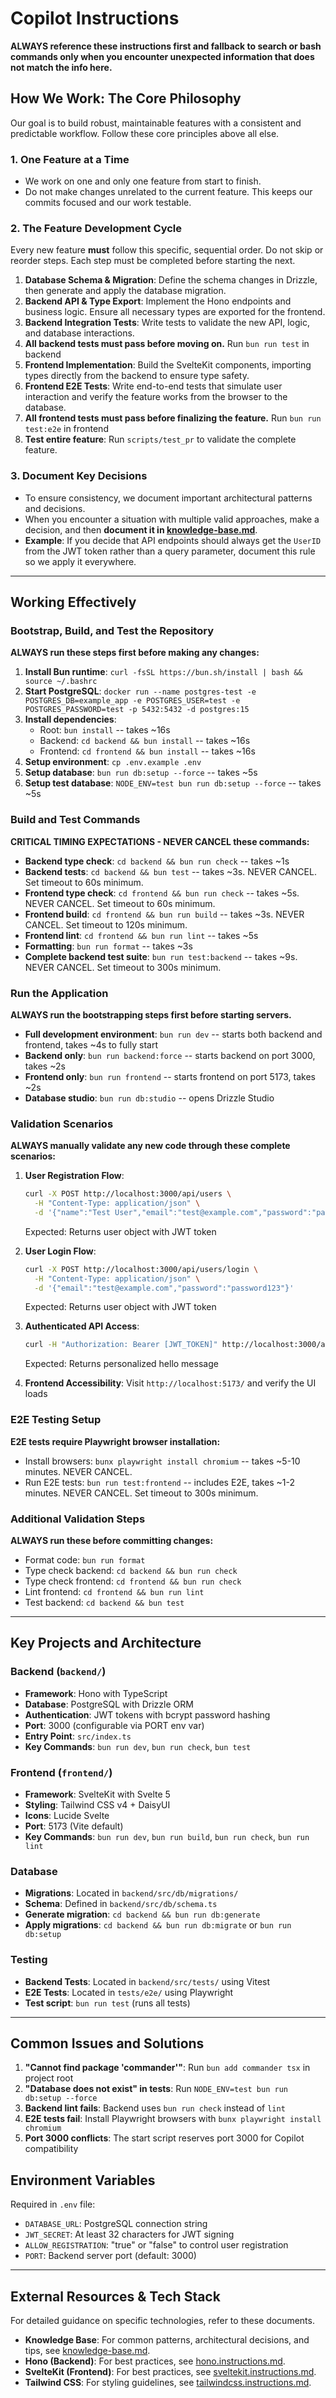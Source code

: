 # Copilot Instructions

**ALWAYS reference these instructions first and fallback to search or bash commands only when you encounter unexpected information that does not match the info here.**

## How We Work: The Core Philosophy

Our goal is to build robust, maintainable features with a consistent and predictable workflow. Follow these core principles above all else.

### 1. One Feature at a Time

- We work on one and only one feature from start to finish.
- Do not make changes unrelated to the current feature. This keeps our commits focused and our work testable.

### 2. The Feature Development Cycle

Every new feature **must** follow this specific, sequential order. Do not skip or reorder steps. Each step must be completed before starting the next.

1.  **Database Schema & Migration**: Define the schema changes in Drizzle, then generate and apply the database migration.
2.  **Backend API & Type Export**: Implement the Hono endpoints and business logic. Ensure all necessary types are exported for the frontend.
3.  **Backend Integration Tests**: Write tests to validate the new API, logic, and database interactions.
4.  **All backend tests must pass before moving on.** Run `bun run test` in backend
5.  **Frontend Implementation**: Build the SvelteKit components, importing types directly from the backend to ensure type safety.
6.  **Frontend E2E Tests**: Write end-to-end tests that simulate user interaction and verify the feature works from the browser to the database.
7.  **All frontend tests must pass before finalizing the feature.** Run `bun run test:e2e` in frontend
8.  **Test entire feature**: Run `scripts/test_pr` to validate the complete feature.

### 3. Document Key Decisions

- To ensure consistency, we document important architectural patterns and decisions.
- When you encounter a situation with multiple valid approaches, make a decision, and then **document it in [knowledge-base.md](../copilot/knowledge-base.md)**.
- **Example**: If you decide that API endpoints should always get the `UserID` from the JWT token rather than a query parameter, document this rule so we apply it everywhere.

---

## Working Effectively

### Bootstrap, Build, and Test the Repository

**ALWAYS run these steps first before making any changes:**

1. **Install Bun runtime**: `curl -fsSL https://bun.sh/install | bash && source ~/.bashrc`
2. **Start PostgreSQL**: `docker run --name postgres-test -e POSTGRES_DB=example_app -e POSTGRES_USER=test -e POSTGRES_PASSWORD=test -p 5432:5432 -d postgres:15`
3. **Install dependencies**:
   - Root: `bun install` -- takes ~16s
   - Backend: `cd backend && bun install` -- takes ~16s
   - Frontend: `cd frontend && bun install` -- takes ~16s
4. **Setup environment**: `cp .env.example .env`
5. **Setup database**: `bun run db:setup --force` -- takes ~5s
6. **Setup test database**: `NODE_ENV=test bun run db:setup --force` -- takes ~5s

### Build and Test Commands

**CRITICAL TIMING EXPECTATIONS - NEVER CANCEL these commands:**

- **Backend type check**: `cd backend && bun run check` -- takes ~1s
- **Backend tests**: `cd backend && bun test` -- takes ~3s. NEVER CANCEL. Set timeout to 60s minimum.
- **Frontend type check**: `cd frontend && bun run check` -- takes ~5s. NEVER CANCEL. Set timeout to 60s minimum.
- **Frontend build**: `cd frontend && bun run build` -- takes ~3s. NEVER CANCEL. Set timeout to 120s minimum.
- **Frontend lint**: `cd frontend && bun run lint` -- takes ~5s
- **Formatting**: `bun run format` -- takes ~3s
- **Complete backend test suite**: `bun run test:backend` -- takes ~9s. NEVER CANCEL. Set timeout to 300s minimum.

### Run the Application

**ALWAYS run the bootstrapping steps first before starting servers.**

- **Full development environment**: `bun run dev` -- starts both backend and frontend, takes ~4s to fully start
- **Backend only**: `bun run backend:force` -- starts backend on port 3000, takes ~2s
- **Frontend only**: `bun run frontend` -- starts frontend on port 5173, takes ~2s
- **Database studio**: `bun run db:studio` -- opens Drizzle Studio

### Validation Scenarios

**ALWAYS manually validate any new code through these complete scenarios:**

1. **User Registration Flow**:

   ```bash
   curl -X POST http://localhost:3000/api/users \
     -H "Content-Type: application/json" \
     -d '{"name":"Test User","email":"test@example.com","password":"password123"}'
   ```

   Expected: Returns user object with JWT token

2. **User Login Flow**:

   ```bash
   curl -X POST http://localhost:3000/api/users/login \
     -H "Content-Type: application/json" \
     -d '{"email":"test@example.com","password":"password123"}'
   ```

   Expected: Returns user object with JWT token

3. **Authenticated API Access**:

   ```bash
   curl -H "Authorization: Bearer [JWT_TOKEN]" http://localhost:3000/api/hello
   ```

   Expected: Returns personalized hello message

4. **Frontend Accessibility**: Visit `http://localhost:5173/` and verify the UI loads

### E2E Testing Setup

**E2E tests require Playwright browser installation:**

- Install browsers: `bunx playwright install chromium` -- takes ~5-10 minutes. NEVER CANCEL.
- Run E2E tests: `bun run test:frontend` -- includes E2E, takes ~1-2 minutes. NEVER CANCEL. Set timeout to 300s minimum.

### Additional Validation Steps

**ALWAYS run these before committing changes:**

- Format code: `bun run format`
- Type check backend: `cd backend && bun run check`
- Type check frontend: `cd frontend && bun run check`
- Lint frontend: `cd frontend && bun run lint`
- Test backend: `cd backend && bun test`

---

## Key Projects and Architecture

### Backend (`backend/`)

- **Framework**: Hono with TypeScript
- **Database**: PostgreSQL with Drizzle ORM
- **Authentication**: JWT tokens with bcrypt password hashing
- **Port**: 3000 (configurable via PORT env var)
- **Entry Point**: `src/index.ts`
- **Key Commands**: `bun run dev`, `bun run check`, `bun test`

### Frontend (`frontend/`)

- **Framework**: SvelteKit with Svelte 5
- **Styling**: Tailwind CSS v4 + DaisyUI
- **Icons**: Lucide Svelte
- **Port**: 5173 (Vite default)
- **Key Commands**: `bun run dev`, `bun run build`, `bun run check`, `bun run lint`

### Database

- **Migrations**: Located in `backend/src/db/migrations/`
- **Schema**: Defined in `backend/src/db/schema.ts`
- **Generate migration**: `cd backend && bun run db:generate`
- **Apply migrations**: `cd backend && bun run db:migrate` or `bun run db:setup`

### Testing

- **Backend Tests**: Located in `backend/src/tests/` using Vitest
- **E2E Tests**: Located in `tests/e2e/` using Playwright
- **Test script**: `bun run test` (runs all tests)

---

## Common Issues and Solutions

1. **"Cannot find package 'commander'"**: Run `bun add commander tsx` in project root
2. **"Database does not exist" in tests**: Run `NODE_ENV=test bun run db:setup --force`
3. **Backend lint fails**: Backend uses `bun run check` instead of `lint`
4. **E2E tests fail**: Install Playwright browsers with `bunx playwright install chromium`
5. **Port 3000 conflicts**: The start script reserves port 3000 for Copilot compatibility

## Environment Variables

Required in `.env` file:

- `DATABASE_URL`: PostgreSQL connection string
- `JWT_SECRET`: At least 32 characters for JWT signing
- `ALLOW_REGISTRATION`: "true" or "false" to control user registration
- `PORT`: Backend server port (default: 3000)

---

## External Resources & Tech Stack

For detailed guidance on specific technologies, refer to these documents.

- **Knowledge Base**: For common patterns, architectural decisions, and tips, see [knowledge-base.md](../copilot/knowledge-base.md).
- **Hono (Backend)**: For best practices, see [hono.instructions.md](./instructions/hono.instructions.md).
- **SvelteKit (Frontend)**: For best practices, see [sveltekit.instructions.md](./instructions/sveltekit.instructions.md).
- **Tailwind CSS**: For styling guidelines, see [tailwindcss.instructions.md](./instructions/tailwindcss.instructions.md).
